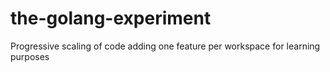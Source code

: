 # the-golang-experiment

Progressive scaling of code adding one feature per workspace for learning purposes
